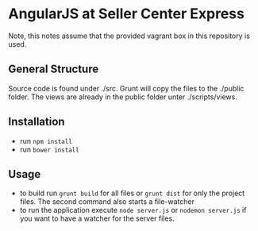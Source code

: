 # AngularJS at Seller Center Express

Note, this notes assume that the provided vagrant box in this repository is used.

## General Structure ##

Source code is found under ./src. Grunt will copy the files to the ./public folder.
The views are already in the public folder unter ./scripts/views.

## Installation ##

* run `npm install`
* run `bower install`

## Usage ##

* to build run `grunt build` for all files or `grunt dist` for only the project files.
The second command also starts a file-watcher
* to run the application execute `node server.js` or `nodemon server.js` 
if you want to have a watcher for the server files.
